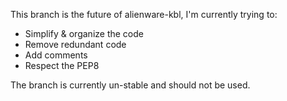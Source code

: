 This branch is the future of alienware-kbl, I'm currently trying to:

+ Simplify & organize the code
+ Remove redundant code
+ Add comments
+ Respect the PEP8

The branch is currently un-stable and should not be used.
